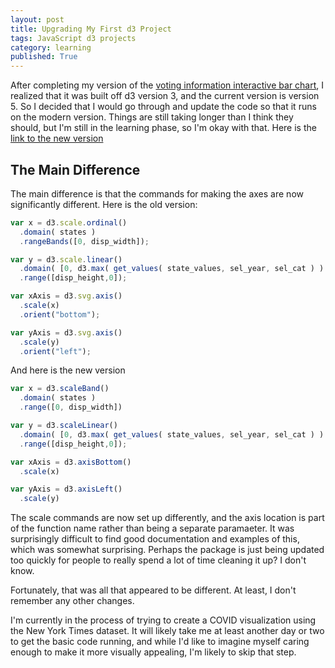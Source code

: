 ```yaml
---
layout: post
title: Upgrading My First d3 Project
tags: JavaScript d3 projects
category: learning
published: True
---
```


After completing my version of the [voting information interactive bar chart](https://aaronwongnsc.github.io/files/VotingInformation.html), I realized that it was built off d3 version 3, and the current version is version 5. So I decided that I would go through and update the code so that it runs on the modern version. Things are still taking longer than I think they should, but I'm still in the learning phase, so I'm okay with that. Here is the [link to the new version](https://aaronwongnsc.github.io/files/VotingInformation-V5.html)

## The Main Difference

The main difference is that the commands for making the axes are now significantly different. Here is the old version:

```js
var x = d3.scale.ordinal()
  .domain( states )
  .rangeBands([0, disp_width]);

var y = d3.scale.linear()
  .domain( [0, d3.max( get_values( state_values, sel_year, sel_cat ) ) ] )
  .range([disp_height,0]);

var xAxis = d3.svg.axis()
  .scale(x)
  .orient("bottom");

var yAxis = d3.svg.axis()
  .scale(y)
  .orient("left");
```

And here is the new version
```js
var x = d3.scaleBand()
  .domain( states )
  .range([0, disp_width])

var y = d3.scaleLinear()
  .domain( [0, d3.max( get_values( state_values, sel_year, sel_cat ) ) ] )
  .range([disp_height,0]);

var xAxis = d3.axisBottom()
  .scale(x)

var yAxis = d3.axisLeft()
  .scale(y)
```

The scale commands are now set up differently, and the axis location is part of the function name rather than being a separate paramaeter. It was surprisingly difficult to find good documentation and examples of this, which was somewhat surprising. Perhaps the package is just being updated too quickly for people to really spend a lot of time cleaning it up? I don't know.

Fortunately, that was all that appeared to be different. At least, I don't remember any other changes.

I'm currently in the process of trying to create a COVID visualization using the New York Times dataset. It will likely take me at least another day or two to get the basic code running, and while I'd like to imagine myself caring enough to make it more visually appealing, I'm likely to skip that step.

